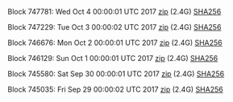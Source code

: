 Block 747781: Wed Oct  4 00:00:01 UTC 2017 [zip](https://transfer.sh/EKaaO/bootstrap.dat.20171004.zip) (2.4G) [SHA256](https://transfer.sh/fKulR/sha256.txt)

Block 747229: Tue Oct  3 00:00:02 UTC 2017 [zip](https://transfer.sh/9eZZq/bootstrap.dat.20171003.zip) (2.4G) [SHA256](https://transfer.sh/HppY2/sha256.txt)

Block 746676: Mon Oct  2 00:00:01 UTC 2017 [zip](https://transfer.sh/12oPtY/bootstrap.dat.20171002.zip) (2.4G) [SHA256](https://transfer.sh/9z9Ic/sha256.txt)

Block 746129: Sun Oct  1 00:00:01 UTC 2017 [zip](https://transfer.sh/rGtID/bootstrap.dat.20171001.zip) (2.4G) [SHA256](https://transfer.sh/13g9GW/sha256.txt)

Block 745580: Sat Sep 30 00:00:01 UTC 2017 [zip](https://transfer.sh/yn94E/bootstrap.dat.20170930.zip) (2.4G) [SHA256](https://transfer.sh/15Ki8r/sha256.txt)

Block 745035: Fri Sep 29 00:00:02 UTC 2017 [zip](https://transfer.sh/1wdN7/bootstrap.dat.20170929.zip) (2.4G) [SHA256](https://transfer.sh/b9CEp/sha256.txt)
